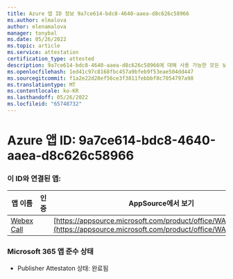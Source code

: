 ```yaml
---
title: Azure 앱 ID 정보 9a7ce614-bdc8-4640-aaea-d8c626c58966
ms.author: elmalova
author: elenamalova
manager: tonybal
ms.date: 05/26/2022
ms.topic: article
ms.service: attestation
certification_type: attested
description: 9a7ce614-bdc8-4640-aaea-d8c626c58966에 대해 사용 가능한 모든 보안 및 규정 준수 정보입니다.
ms.openlocfilehash: 1ed41c97c8168fbc457a9bfeb9f53eae504dd447
ms.sourcegitcommit: f1a2e22d28ef56ce3f3811febbbf8c7054797a98
ms.translationtype: MT
ms.contentlocale: ko-KR
ms.lasthandoff: 05/26/2022
ms.locfileid: "65748732"
---
```

# <a name="azure-app-id-9a7ce614-bdc8-4640-aaea-d8c626c58966"></a>Azure 앱 ID: 9a7ce614-bdc8-4640-aaea-d8c626c58966


### <a name="apps-associated-with-this-id"></a>이 ID와 연결된 앱:
| **앱 이름** | **인증** | **AppSource에서 보기** |
|--------------|---------------|-----------------------|
| [Webex Call](../forward/WA200001495.md) |  | [https://appsource.microsoft.com/product/office/WA200001495](https://appsource.microsoft.com/product/office/WA200001495) |

### <a name="microsoft-365-app-compliance-status"></a>Microsoft 365 앱 준수 상태
- Publisher Attestaton 상태: 완료됨
